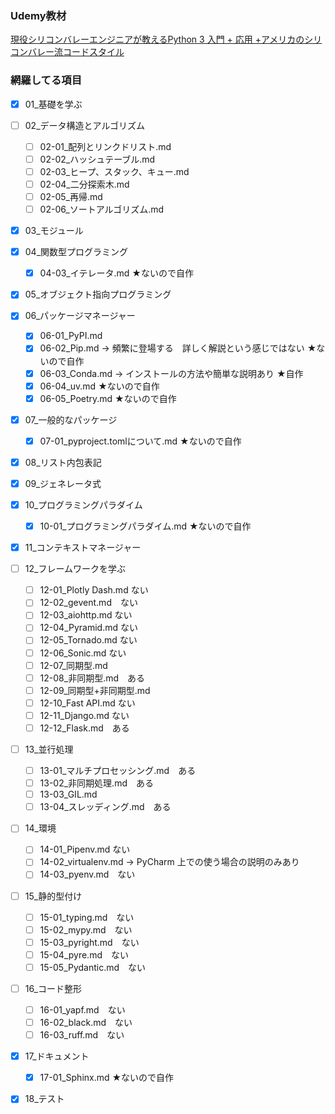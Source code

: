 ### Udemy教材
[現役シリコンバレーエンジニアが教えるPython 3 入門 + 応用 +アメリカのシリコンバレー流コードスタイル](https://www.udemy.com/course/python-beginner/?couponCode=25BBPMXPLOYCTRL)


### 網羅してる項目
 - [x] 01_基礎を学ぶ
 - [ ] 02_データ構造とアルゴリズム
   - [ ] 02-01_配列とリンクドリスト.md
   - [ ] 02-02_ハッシュテーブル.md
   - [ ] 02-03_ヒープ、スタック、キュー.md
   - [ ] 02-04_二分探索木.md
   - [ ] 02-05_再帰.md
   - [ ] 02-06_ソートアルゴリズム.md
 - [x] 03_モジュール
 - [x] 04_関数型プログラミング
   - [x] 04-03_イテレータ.md ★ないので自作
 - [x] 05_オブジェクト指向プログラミング
 - [x] 06_パッケージマネージャー
   - [x] 06-01_PyPI.md
   - [x] 06-02_Pip.md -> 頻繁に登場する　詳しく解説という感じではない ★ないので自作
   - [x] 06-03_Conda.md -> インストールの方法や簡単な説明あり ★自作
   - [x] 06-04_uv.md ★ないので自作
   - [x] 06-05_Poetry.md ★ないので自作
 - [x] 07_一般的なパッケージ
   - [x] 07-01_pyproject.tomlについて.md ★ないので自作
 - [x] 08_リスト内包表記
 - [x] 09_ジェネレータ式
 - [x] 10_プログラミングパラダイム
   - [x] 10-01_プログラミングパラダイム.md ★ないので自作
 - [x] 11_コンテキストマネージャー
 - [ ] 12_フレームワークを学ぶ
   - [ ] 12-01_Plotly Dash.md ない
   - [ ] 12-02_gevent.md　ない
   - [ ] 12-03_aiohttp.md ない
   - [ ] 12-04_Pyramid.md ない
   - [ ] 12-05_Tornado.md ない
   - [ ] 12-06_Sonic.md ない
   - [ ] 12-07_同期型.md
   - [ ] 12-08_非同期型.md　ある
   - [ ] 12-09_同期型+非同期型.md
   - [ ] 12-10_Fast API.md ない
   - [ ] 12-11_Django.md ない
   - [ ] 12-12_Flask.md　ある
 - [ ] 13_並行処理
   - [ ] 13-01_マルチプロセッシング.md　ある
   - [ ] 13-02_非同期処理.md　ある
   - [ ] 13-03_GIL.md
   - [ ] 13-04_スレッディング.md　ある
 - [ ] 14_環境
   - [ ] 14-01_Pipenv.md ない
   - [ ] 14-02_virtualenv.md -> PyCharm 上での使う場合の説明のみあり
   - [ ] 14-03_pyenv.md　ない
 - [ ] 15_静的型付け
   - [ ] 15-01_typing.md　ない
   - [ ] 15-02_mypy.md　ない
   - [ ] 15-03_pyright.md　ない
   - [ ] 15-04_pyre.md　ない
   - [ ] 15-05_Pydantic.md　ない
 - [ ] 16_コード整形
   - [ ] 16-01_yapf.md　ない
   - [ ] 16-02_black.md　ない
   - [ ] 16-03_ruff.md　ない
 - [x] 17_ドキュメント
   - [x] 17-01_Sphinx.md ★ないので自作
 - [x] 18_テスト

